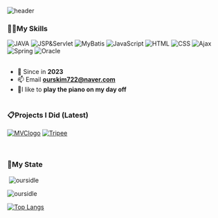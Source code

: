![header](https://capsule-render.vercel.app/api?type=waving&text=Hyoli&nbsp;Kim&fontColor=cd84f1&fontSize=36&color=0:aafaf9,50:ffe9b6,100:fcaae8)

<h3 align="left">👩‍💻My Skills</h3>

![JAVA](https://img.shields.io/badge/Java-f6e58d?style=flat-square&logoColor=white)
![JSP&Servlet](https://img.shields.io/badge/JSP&Servlet-ffbe76?style=flat-square&logoColor=white)
![MyBatis](https://img.shields.io/badge/MyBatis-ff7979?style=flat-square&logoColor=white)
![JavaScript](https://img.shields.io/badge/JavaScript-badc58?style=flat-square&logoColor=white)
![HTML](https://img.shields.io/badge/HTML-7ed6df?style=flat-square&logoColor=white)
![CSS](https://img.shields.io/badge/CSS-e056fd?style=flat-square&logoColor=white)
![Ajax](https://img.shields.io/badge/Ajax-686de0?style=flat-square&logoColor=white)
![Spring](https://img.shields.io/badge/Spring-30336b?style=flat-square&logoColor=white)
![Oracle](https://img.shields.io/badge/Oracle-95afc0?style=flat-square&logoColor=white)
<br><br>
- 🌱 Since in **2023**
- 📫 Email **ourskim722@naver.com**
- 🌷I like to **play the piano on my day off**
<br><br>
<h3 align="left">📋Projects I Did (Latest)</h3>

[![MVClogo](https://github.com/LcsCho/kh12-final5/assets/135007715/b89943d4-1435-46d5-8f1a-efd98bf26032)](https://sysout.co.kr/mvc/)
[![Tripee](https://github.com/jawon22/SemiProject5/assets/135007715/b83236f2-1376-4317-8c12-5c86b698b635)](https://sysout.co.kr/tripee/)

<br>
<h3 align="left">📍My State</h3>

<p>&nbsp;<img align="center" src="https://github-readme-stats.vercel.app/api?username=oursidle&show_icons=true&title_color=ffffff&text_color=ffffff&bg_color=f78fb3&locale=en" alt="oursidle" /></p>
<p><img align="center" src="https://github-readme-streak-stats.herokuapp.com/?user=oursidle&" alt="oursidle" /></p>

[![Top Langs](https://github-readme-stats.vercel.app/api/top-langs/?username=oursidle&layout=compact)](https://github.com/oursidle/github-readme-stats)
